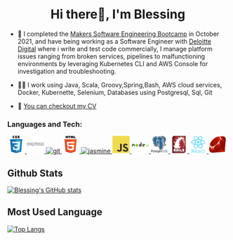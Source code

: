 <h1 align="center">Hi there👋, I'm Blessing</h1>

- 🌱 I completed the [Makers Software Engineering Bootcamp](https://makers.tech/about-us/) in October 2021, and have being working as a Software Engineer with [Deloitte Digital](https://www.deloittedigital.com/us/en/about/locations/united-kingdom.html) where i write and test code commercially, I manage platform issues ranging from broken services, pipelines to malfunctioning environments by leveraging Kubernetes CLI and AWS Console for investigation and troubleshooting.

- 👨‍💻 I work using Java, Scala, Groovy,Spring,Bash, AWS cloud services, Docker, Kubernette, Selenium, Databases using Postgresql, Sql, Git 

- 📄 [You can checkout my CV](https://github.com/BlessingUb/CV)



<h3 align="left">Languages and Tech:</h3>
<p align="left"> <a href="https://www.w3schools.com/css/" target="_blank"> <img src="https://raw.githubusercontent.com/devicons/devicon/master/icons/css3/css3-original-wordmark.svg" alt="css3" width="40" height="40"/> </a> <a href="https://expressjs.com" target="_blank"> <img src="https://raw.githubusercontent.com/devicons/devicon/master/icons/express/express-original-wordmark.svg" alt="express" width="40" height="40"/> </a> <a href="https://git-scm.com/" target="_blank"> <img src="https://www.vectorlogo.zone/logos/git-scm/git-scm-icon.svg" alt="git" width="40" height="40"/> </a> <a href="https://www.w3.org/html/" target="_blank"> <img src="https://raw.githubusercontent.com/devicons/devicon/master/icons/html5/html5-original-wordmark.svg" alt="html5" width="40" height="40"/> </a> <a href="https://jasmine.github.io/" target="_blank"> <img src="https://www.vectorlogo.zone/logos/jasmine/jasmine-icon.svg" alt="jasmine" width="40" height="40"/> </a> <a href="https://developer.mozilla.org/en-US/docs/Web/JavaScript" target="_blank"> <img src="https://raw.githubusercontent.com/devicons/devicon/master/icons/javascript/javascript-original.svg" alt="javascript" width="40" height="40"/> </a> <a href="https://nodejs.org" target="_blank"> <img src="https://raw.githubusercontent.com/devicons/devicon/master/icons/nodejs/nodejs-original-wordmark.svg" alt="nodejs" width="40" height="40"/> </a> <a href="https://www.postgresql.org" target="_blank"> <img src="https://raw.githubusercontent.com/devicons/devicon/master/icons/postgresql/postgresql-original-wordmark.svg" alt="postgresql" width="40" height="40"/> </a> <a href="https://rubyonrails.org" target="_blank"> <img src="https://raw.githubusercontent.com/devicons/devicon/master/icons/rails/rails-original-wordmark.svg" alt="rails" width="40" height="40"/> </a> <a href="https://reactjs.org/" target="_blank"> <img src="https://raw.githubusercontent.com/devicons/devicon/master/icons/react/react-original-wordmark.svg" alt="react" width="40" height="40"/> </a> <a href="https://www.ruby-lang.org/en/" target="_blank"> <img src="https://raw.githubusercontent.com/devicons/devicon/master/icons/ruby/ruby-original.svg" alt="ruby" width="40" height="40"/> </a> </p>

## Github Stats
[![Blessing's GitHub stats](https://github-readme-stats.vercel.app/api?username=BlessingUb&?count_private=true&show_icons=true&theme=tokyonight)](https://github.com/BlessingUb/github-readme-stats)


## Most Used Language
[![Top Langs](https://github-readme-stats.vercel.app/api/top-langs/?username=BlessingUb)](https://github.com/BlessingUb/github-readme-stats)
